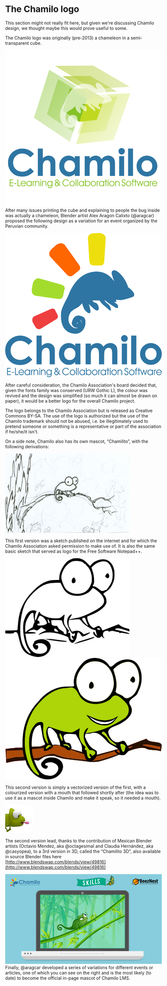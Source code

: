 # The Chamilo logo

This section might not really fit here, but given we&#039;re discussing Chamilo design, we thought 
maybe this would prove useful to some.

The Chamilo logo was originally (pre-2013) a chameleon in a semi-transparent cube.

![](assets/image4.png)
After many issues printing the cube and explaining to people the bug inside was actually a chameleon,
Blender artist Alex Aragon Calixto (@aragcar) proposed the following design as a variation for an 
event organized by the Peruvian community.

![](assets/image5.png)

After careful consideration, the Chamilo Association&#039;s board decided that, given the fonts family was conserved (URW Gothic L), the colour was revived and the design was simplified (so much it can almost be drawn on paper), it would be a better logo for the overall Chamilo project.

The logo belongs to the Chamilo Association but is released as Creative Commons BY-SA. The use of the logo is authorized but the use of the Chamilo trademark should not be abused, i.e. be illegitimately used to pretend someone or something is a representative or part of the association if he/she/it isn&#039;t.

On a side note, Chamilo also has its own mascot, “Chamilito”, with the following derivations:

![](assets/image6.png)

This first version was a sketch published on the internet and for which the Chamilo Association asked permission to make use of. It is also the same basic sketch that served as logo for the Free Software Notepad++.

![](assets/image7.png)
![](assets/image8.png)

This second version is simply a vectorized version of the first, with a colourized version with a mouth that followed shortly after (the idea was to use it as a mascot inside Chamilo and make it speak, so it needed a mouth).

![](assets/image10.jpg)

The second version lead, thanks to the contribution of Mexican Blender artists (Octavio Mendez, aka @octagesimal and Claudia Hernández, aka @casyopea), to a 3rd version in 3D, called the “Chamilito 3D”, also available in source Blender files here [http://www.blendswap.com/blends/view/49816](http://www.blendswap.com/blends/view/49816)

![](assets/image9.png)Finally, @aragcar developed a series of variations for different events or articles, one of which you can see on the right and is the most likely (to date) to become the official in-page mascot of Chamilo LMS.